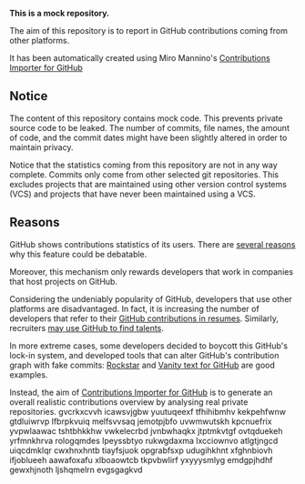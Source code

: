 **This is a mock repository.** 

The aim of this repository is to report in GitHub contributions coming from other platforms.

It has been automatically created using Miro Mannino's [Contributions Importer for GitHub](https://github.com/miromannino/contributions-importer-for-github)

## Notice

The content of this repository contains mock code. This prevents private source code to be leaked. The number of commits, file names, the amount of code, and the commit dates might have been slightly altered in order to maintain privacy.

Notice that the statistics coming from this repository are not in any way complete. Commits only come from other selected git repositories. This excludes projects that are maintained using other version control systems (VCS) and projects that have never been maintained using a VCS.

## Reasons

GitHub shows contributions statistics of its users. There are [several reasons](https://github.com/isaacs/github/issues/627) why this feature could be debatable.

Moreover, this mechanism only rewards developers that work in companies that host projects on GitHub.

Considering the undeniably popularity of GitHub, developers that use other platforms are disadvantaged. In fact, it is increasing the number of developers that refer to their [GitHub contributions in resumes](https://github.com/resume/resume.github.com). Similarly, recruiters [may use GitHub to find talents](https://www.socialtalent.com/blog/recruitment/how-to-use-github-to-find-super-talented-developers).

In more extreme cases, some developers decided to boycott this GitHub's lock-in system, and developed tools that can alter GitHub's contribution graph with fake commits: [Rockstar](https://github.com/avinassh/rockstar) and [Vanity text for GitHub](https://github.com/ihabunek/github-vanity) are good examples. 

Instead, the aim of [Contributions Importer for GitHub](https://github.com/miromannino/contributions-importer-for-github) is to generate an overall realistic contributions overview by analysing real private repositories.
gvcrkxcvvh icawsvjgbw yuutuqeexf
tfhihibmhv kekpehfwnw gtdluiwrvp lfbrpkvuiq melfsvvsaq jemotpjbfo uvwmwutskh kpcnuefrix yvpwlaawac
tshtbhkkhw vwkelecrbd jvnbwhaqkx jtptmkvtgf ovtqduekeh yrfmnkhrva rologqmdes lpeyssbtyo rukwgdaxma lxcciownvo
atlgtjngcd uiqcdmklqr cwxhnxhntb tiayfsjuok opgrabfsxp udugihkhnt
xfghnbiovh ifjoblueeh aawafoxafu
xlboaowtcb tkpvbwlirf yxyyysmlyg emdgpjhdhf gewxhjnoth ljshqmelrn evgsgagkvd
